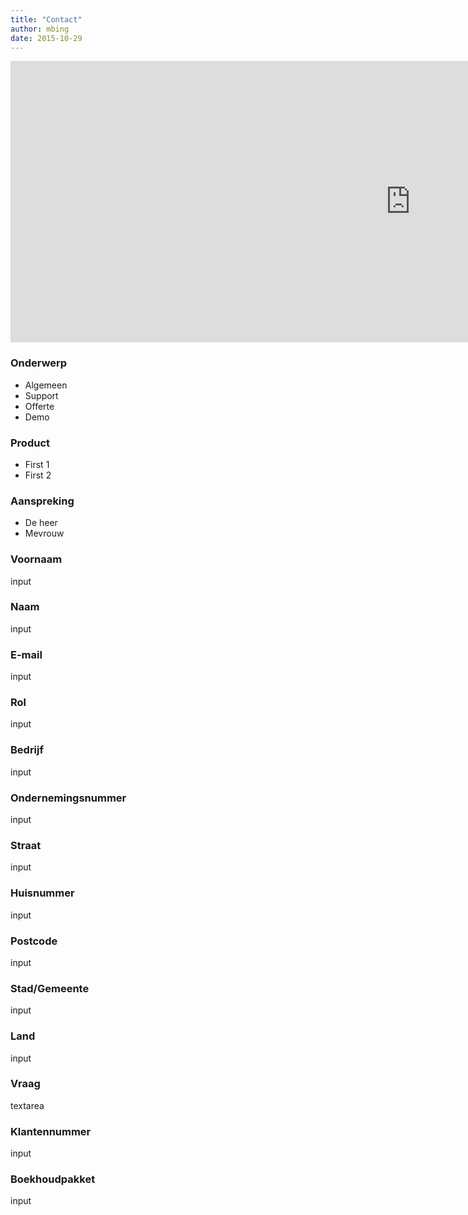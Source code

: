 ```yaml
---
title: "Contact"
author: mbing
date: 2015-10-29
---
```


<iframe src="https://www.google.com/maps/embed?pb=!1m18!1m12!1m3!1d40009.57284480794!2d4.43502407863224!3d51.189626273451154!2m3!1f0!2f0!3f0!3m2!1i1024!2i768!4f13.1!3m3!1m2!1s0x47c3fa0a6b500eb5%3A0xd92d1fd5bb32f1ca!2sGroenstraat+31%2C+2640+Hove!5e0!3m2!1sen!2sbe!4v1446207501054" width="1280" height="450" frameborder="0" style="border:0" allowfullscreen></iframe>

### Onderwerp
* Algemeen
* Support
* Offerte
* Demo

### Product
* First 1
* First 2

### Aanspreking
* De heer
* Mevrouw

### Voornaam
input

### Naam
input

### E-mail
input

### Rol
input

### Bedrijf
input

### Ondernemingsnummer
input

### Straat
input

### Huisnummer
input

### Postcode
input

### Stad/Gemeente
input

### Land
input

### Vraag
textarea

### Klantennummer
input

### Boekhoudpakket
input

